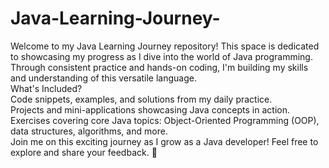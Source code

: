 # Java-Learning-Journey-
Welcome to my Java Learning Journey repository! This space is dedicated to showcasing my progress as I dive into the world of Java programming. Through consistent practice and hands-on coding, I'm building my skills and understanding of this versatile language.
<br>
What's Included?<br>
Code snippets, examples, and solutions from my daily practice.<br>
Projects and mini-applications showcasing Java concepts in action.<br>
Exercises covering core Java topics: Object-Oriented Programming (OOP), data structures, algorithms, and more.<br>
Join me on this exciting journey as I grow as a Java developer! Feel free to explore and share your feedback. 🚀

